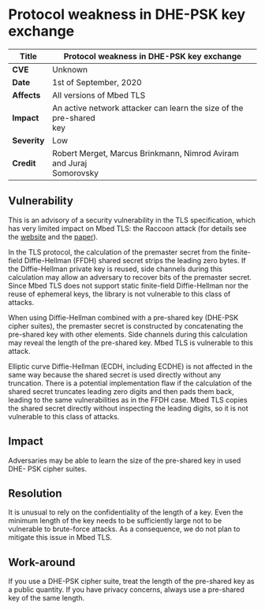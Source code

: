 # Protocol weakness in DHE-PSK key exchange

**Title** |  Protocol weakness in DHE-PSK key exchange
---|---
**CVE** |  Unknown
**Date** |  1st of September, 2020
**Affects** |  All versions of Mbed TLS
**Impact** |  An active network attacker can learn the size of the pre-shared<br>key
**Severity** |  Low
**Credit** |  Robert Merget, Marcus Brinkmann, Nimrod Aviram and Juraj<br>Somorovsky

## Vulnerability

This is an advisory of a security vulnerability in the TLS specification,
which has very limited impact on Mbed TLS: the Raccoon attack (for details see
the [website](https://raccoon-attack.com/) and the
[paper](https://raccoon-attack.com/RacoonAttack.pdf)).

In the TLS protocol, the calculation of the premaster secret from the finite-
field Diffie-Hellman (FFDH) shared secret strips the leading zero bytes. If
the Diffie-Hellman private key is reused, side channels during this
calculation may allow an adversary to recover bits of the premaster secret.
Since Mbed TLS does not support static finite-field Diffie-Hellman nor the
reuse of ephemeral keys, the library is not vulnerable to this class of
attacks.

When using Diffie-Hellman combined with a pre-shared key (DHE-PSK cipher
suites), the premaster secret is constructed by concatenating the pre-shared
key with other elements. Side channels during this calculation may reveal the
length of the pre-shared key. Mbed TLS is vulnerable to this attack.

Elliptic curve Diffie-Hellman (ECDH, including ECDHE) is not affected in the
same way because the shared secret is used directly without any truncation.
There is a potential implementation flaw if the calculation of the shared
secret truncates leading zero digits and then pads them back, leading to the
same vulnerabilities as in the FFDH case. Mbed TLS copies the shared secret
directly without inspecting the leading digits, so it is not vulnerable to
this class of attacks.

## Impact

Adversaries may be able to learn the size of the pre-shared key in used DHE-
PSK cipher suites.

## Resolution

It is unusual to rely on the confidentiality of the length of a key. Even the
minimum length of the key needs to be sufficiently large not to be vulnerable
to brute-force attacks. As a consequence, we do not plan to mitigate this
issue in Mbed TLS.

## Work-around

If you use a DHE-PSK cipher suite, treat the length of the pre-shared key as a
public quantity. If you have privacy concerns, always use a pre-shared key of
the same length.
